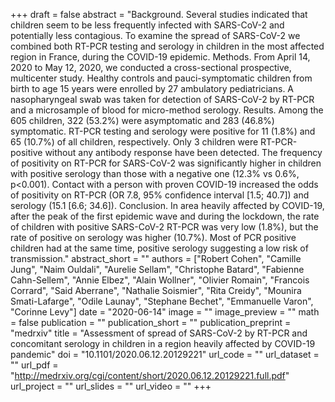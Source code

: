 +++
draft = false
abstract = "Background. Several studies indicated that children seem to be less frequently infected with SARS-CoV-2 and potentially less contagious. To examine the spread of SARS-CoV-2 we combined both RT-PCR testing and serology in children in the most affected region in France, during the COVID-19 epidemic. Methods. From April 14, 2020 to May 12, 2020, we conducted a cross-sectional prospective, multicenter study. Healthy controls and pauci-symptomatic children from birth to age 15 years were enrolled by 27 ambulatory pediatricians. A nasopharyngeal swab was taken for detection of SARS-CoV-2 by RT-PCR and a microsample of blood for micro-method serology. Results. Among the 605 children, 322 (53.2%) were asymptomatic and 283 (46.8%) symptomatic. RT-PCR testing and serology were positive for 11 (1.8%) and 65 (10.7%) of all children, respectively. Only 3 children were RT-PCR-positive without any antibody response have been detected. The frequency of positivity on RT-PCR for SARS-CoV-2 was significantly higher in children with positive serology than those with a negative one (12.3% vs 0.6%, p<0.001). Contact with a person with proven COVID-19 increased the odds of positivity on RT-PCR (OR 7.8, 95% confidence interval [1.5; 40.7]) and serology (15.1 [6.6; 34.6]). Conclusion. In area heavily affected by COVID-19, after the peak of the first epidemic wave and during the lockdown, the rate of children with positive SARS-CoV-2 RT-PCR was very low (1.8%), but the rate of positive on serology was higher (10.7%). Most of PCR positive children had at the same time, positive serology suggesting a low risk of transmission."
abstract_short = ""
authors = ["Robert Cohen", "Camille Jung", "Naim Ouldali", "Aurelie Sellam", "Christophe Batard", "Fabienne Cahn-Sellem", "Annie Elbez", "Alain Wollner", "Olivier Romain", "Francois Corrard", "Said Aberrane", "Nathalie Soismier", "Rita Creidy", "Mounira Smati-Lafarge", "Odile Launay", "Stephane Bechet", "Emmanuelle Varon", "Corinne Levy"]
date = "2020-06-14"
image = ""
image_preview = ""
math = false
publication = ""
publication_short = ""
publication_preprint = "medrxiv"
title = "Assessment of spread of SARS-CoV-2 by RT-PCR and concomitant serology in children in a region heavily affected by COVID-19 pandemic"
doi = "10.1101/2020.06.12.20129221"
url_code = ""
url_dataset = ""
url_pdf = "http://medrxiv.org/cgi/content/short/2020.06.12.20129221.full.pdf"
url_project = ""
url_slides = ""
url_video = ""
+++